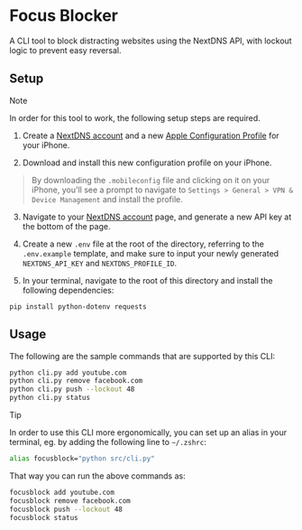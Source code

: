 # Focus Blocker

A CLI tool to block distracting websites using the NextDNS API, with lockout logic to prevent easy reversal.

## Setup

> [!NOTE]
> In order for this tool to work, the following setup steps are required.

1. Create a [NextDNS account](https://my.nextdns.io/) and a new [Apple Configuration Profile](apple.nextdns.io) for your iPhone.

2. Download and install this new configuration profile on your iPhone.

> By downloading the `.mobileconfig` file and clicking on it on your iPhone, you'll see a prompt to navigate to `Settings > General > VPN & Device Management` and install the profile.

3. Navigate to your [NextDNS account](https://my.nextdns.io/account) page, and generate a new API key at the bottom of the page.

4. Create a new `.env` file at the root of the directory, referring to the `.env.example` template, and make sure to input your newly generated `NEXTDNS_API_KEY` and `NEXTDNS_PROFILE_ID`.

5. In your terminal, navigate to the root of this directory and install the following dependencies:

```
pip install python-dotenv requests
```

## Usage

The following are the sample commands that are supported by this CLI:

```bash
python cli.py add youtube.com
python cli.py remove facebook.com
python cli.py push --lockout 48
python cli.py status
```

> [!TIP]
> In order to use this CLI more ergonomically, you can set up an alias in your terminal, eg. by adding the following line to `~/.zshrc`:

```zsh
alias focusblock="python src/cli.py"
```

That way you can run the above commands as:

```zsh
focusblock add youtube.com
focusblock remove facebook.com
focusblock push --lockout 48
focusblock status
```